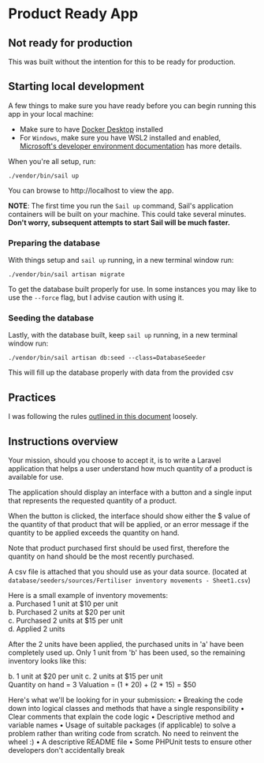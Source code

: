 # Product Ready App

## Not ready for production

This was built without the intention for this to be ready for production.

## Starting local development

A few things to make sure you have ready before you can begin running this app in your local machine:
- Make sure to have [Docker Desktop](https://www.docker.com/) installed
- For `Windows`, make sure you have WSL2 installed and enabled, [Microsoft's developer environment documentation](https://docs.microsoft.com/en-us/windows/wsl/install-win10) has more details.

When you're all setup, run:
```
./vendor/bin/sail up
```
You can browse to http://localhost to view the app.

**NOTE**: The first time you run the `Sail up` command, Sail's application containers will be built on your machine. This could take several minutes. **Don't worry, subsequent attempts to start Sail will be much faster.**

### Preparing the database

With things setup and `sail up` running, in a new terminal window run:
```
./vendor/bin/sail artisan migrate
```
To get the database built properly for use. In some instances you may like to use the `--force` flag, but I advise caution with using it.

### Seeding the database

Lastly, with the database built, keep `sail up` running, in a new terminal window run:
```
./vendor/bin/sail artisan db:seed --class=DatabaseSeeder
```
This will fill up the database properly with data from the provided csv

## Practices

I was following the rules [outlined in this document](https://github.com/alexeymezenin/laravel-best-practices) loosely.

## Instructions overview

Your mission, should you choose to accept it, is to write a Laravel application that helps a user understand how much quantity of a product is available for use.

The application should display an interface with a button and a single input that represents the requested quantity of a product.

When the button is clicked, the interface should show either the $ value of the quantity of that product that will be applied, or an error message if the quantity to be applied exceeds the quantity on hand.

Note that product purchased first should be used first, therefore the quantity on hand should be the most recently purchased.

A csv file is attached that you should use as your data source. (located at `database/seeders/sources/Fertiliser inventory movements - Sheet1.csv`)

Here is a small example of inventory movements:  
a. Purchased 1 unit at $10 per unit  
b. Purchased 2 units at $20 per unit  
c. Purchased 2 units at $15 per unit  
d. Applied 2 units  

After the 2 units have been applied, the purchased units in 'a' have been completely used up. Only 1 unit from 'b' has been used, so the remaining inventory looks like this:

b. 1 unit at $20 per unit c. 2 units at $15 per unit  
Quantity on hand = 3 Valuation = (1 * 20) + (2 * 15) = $50

Here's what we'll be looking for in your submission:
	• Breaking the code down into logical classes and methods that have a single responsibility
	• Clear comments that explain the code logic
	• Descriptive method and variable names
	• Usage of suitable packages (if applicable) to solve a problem rather than writing code from scratch. No need to reinvent the wheel :)
	• A descriptive README file
	• Some PHPUnit tests to ensure other developers don't accidentally break 

